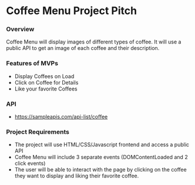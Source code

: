 # Coffee Menu Project Pitch

### Overview
Coffee Menu will display images of different types of coffee. It will use a public API to get an image of each coffee and their description.

### Features of MVPs
* Display Coffees on Load 
* Click on Coffee for Details
* Like your favorite Coffees

### API
* https://sampleapis.com/api-list/coffee

### Project Requirements
* The project will use HTML/CSS/Javascript frontend and access a public API
* Coffee Menu will include 3 separate events (DOMContentLoaded and 2 click events)
* The user will be able to interact with the page by clicking on the coffee they want to display and liking their favorite coffee.

